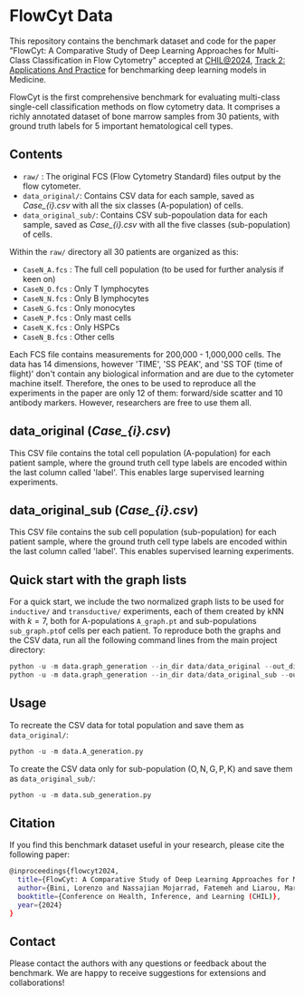 # FlowCyt Data

This repository contains the benchmark dataset and code for the paper "FlowCyt: A Comparative Study of Deep Learning Approaches for Multi-Class Classification in Flow Cytometry" accepted at [CHIL@2024](https://chilconference.org/), [Track 2: Applications And Practice](https://chilconference.org/call-for-papers.html#tab-track-2) for benchmarking deep learning models in Medicine.

FlowCyt is the first comprehensive benchmark for evaluating multi-class single-cell classification methods on flow cytometry data. It comprises a richly annotated dataset of bone marrow samples from 30 patients, with ground truth labels for 5 important hematological cell types.

## Contents

- `raw/` : The original FCS (Flow Cytometry Standard) files output by the flow cytometer.
- `data_original/`: Contains CSV data for each sample, saved as *Case_{i}.csv* with all the six classes (A-population) of cells.
- `data_original_sub/`: Contains CSV sub-popoulation data for each sample, saved as *Case_{i}.csv* with all the five classes (sub-population) of cells.

Within the `raw/` directory all 30 patients are organized as this:
- `CaseN_A.fcs` : The full cell population (to be used for further analysis if keen on)
- `CaseN_O.fcs` : Only T lymphocytes 
- `CaseN_N.fcs` : Only B lymphocytes
- `CaseN_G.fcs` : Only monocytes
- `CaseN_P.fcs` : Only mast cells 
- `CaseN_K.fcs` : Only HSPCs
- `CaseN_B.fcs` : Other cells

Each FCS file contains measurements for 200,000 - 1,000,000 cells. The data has 14 dimensions, however 'TIME', 'SS PEAK', and 'SS TOF (time of flight)' don't contain any biological information and are due to the cytometer machine itself. Therefore, the ones to be used to reproduce all the experiments in the paper are only 12 of them: forward/side scatter and 10 antibody markers. However, researchers are free to use them all.

## data_original (*Case_{i}.csv*)

This CSV file contains the total cell population (A-population) for each patient sample, where the ground truth cell type labels are encoded within the last column called 'label'. This enables large supervised learning experiments.

## data_original_sub (*Case_{i}.csv*)

This CSV file contains the sub cell population (sub-population) for each patient sample, where the ground truth cell type labels are encoded within the last column called 'label'. This enables supervised learning experiments.

## Quick start with the graph lists
For a quick start, we include the two normalized graph lists to be used for `inductive/` and `transductive/` experiments, each of them created by kNN with $k=7$, both for A-populations `A_graph.pt` and sub-populations `sub_graph.pt`of cells per each patient.
To reproduce both the graphs and the CSV data, run all the following command lines from the main project directory:
```python
python -u -m data.graph_generation --in_dir data/data_original --out_dir data/A_graph.pt
python -u -m data.graph_generation --in_dir data/data_original_sub --out_dir data/sub_graph.pt
````

## Usage 
To recreate the CSV data for total population and save them as  `data_original/`:
```python
python -u -m data.A_generation.py
````

To create the CSV data only for sub-population (${\text{O},\text{N},\text{G},\text{P},\text{K}}$) and save them as  `data_original_sub/`:
```python
python -u -m data.sub_generation.py
````

## Citation
If you find this benchmark dataset useful in your research, please cite the following paper:

```bash
@inproceedings{flowcyt2024,
  title={FlowCyt: A Comparative Study of Deep Learning Approaches for Multi-Class Classification in Flow Cytometry},
  author={Bini, Lorenzo and Nassajian Mojarrad, Fatemeh and Liarou, Margarita and Matthes, Thomas and Marchand-Maillet, Stéphane},
  booktitle={Conference on Health, Inference, and Learning (CHIL)},
  year={2024}
}
```

## Contact
Please contact the authors with any questions or feedback about the benchmark. We are happy to receive suggestions for extensions and collaborations!
